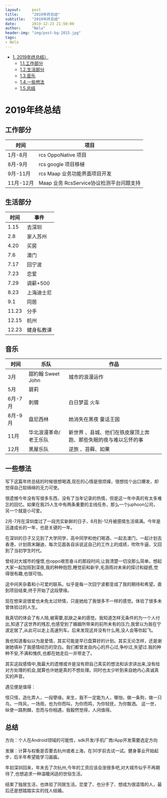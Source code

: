 ```yaml
---
layout:     post
title:      "2019年终总结"
subtitle:   "2019年终总结"
date:       2019-12-23 21:50:00
author:     "Nela"
header-img: "img/post-bg-2015.jpg"
tags:
- Nela
---
```


<!-- TOC -->

- [1. 2019年终总结）](#1--2019年终总结)
    - [1.1.工作部分](#工作部分)
    - [1.2.生活部分](#生活部分)
    - [1.3.音乐](#音乐)
    - [1.4.一些想法](#一些想法)
    - [1.5.总结](#总结)
 
<!-- /TOC -->

# 2019年终总结

## 工作部分 
 
 | 时间                   |                项目       |
 | ---------------------  | ----------------------- |
 | 1月-8月    | rcs OppoNative 项目                  |    
 | 8月-9月    | rcs google 项目移植                   |
 | 9月-11月   | rcs Maap 业务功能界面项目开发           |
 | 11月-12月  | Maap 业务 RcsService协议检测平台问题支持|

## 生活部分
  
  | 时间    |      事件       |
  | -------- | -------------- |
  | 1.15    | 去深圳   |
  | 2.8     | 家人苏州 |
  | 4.20    | 买房     |
  | 7.6     | 澳门    |
  | 7.17    | 回宁波   |
  | 7.23    | 恋爱    |
  | 7.29    | 调薪+500    |
  | 8.23    | 上海迪士尼    |
  | 9.1     | 同居    |
  | 11.23   | 分手    |
  | 12.15   | 杭州    |
  |12.23    | 健身私教课 |

## 音乐

 | 时间                   |         乐队            | 作品                |
 | --------------------- | ----------------------- | ------------------ |
 | 3月                   | 甜約翰 Sweet John        | 城市的浪漫运作       |
 | 5月                   | 碧莉                     |                   |
 | 6月-7月               | 刺猬                     | 白日梦蓝 火车       |
 | 8月-9月               | 盘尼西林                  |她消失在黑夜 童话王国 |
 | 11月                  | 华北浪漫革命/老王乐队      |新世界 、县城、他们在铁皮屋顶上奔跑、那些失眠的夜与难以忘怀的事|
 | 12月                  | 黑屋乐队                 |逆旅 、苔藓、如果     |


## 一些想法

写下这篇年终总结的时候很想喝酒,现在的心情是很烦燥，很想找个出口爆发，却觉得自己软绵绵的无力可使。

很遗憾今年没有写很多东西，没有了当年记录的热情，但是这一年中真的有太多难忘的回忆。如果在我25人生中有两条重要的主线任务，那么一个juphoon公司，另一个就是小可爱。

2月-7月在深圳度过了一段充实新鲜的日子，8月到-12月被感情生活填满。今年是迅速成长的一年，也是关键的一年。

在深圳的日子又见到了大学同学，高中同学和他们喝酒，一起去澳门，一起计划去香港，计划周末蹦迪，每次见面各自诉说这自己的工作上的成绩，吹吹牛逼，又回到了当初学生时代。

曾经对大城市的憧憬,也oppo艰苦奋斗的那段时间,让我清楚一切没那么简单。想起大家一起加班到深夜,我的种种抱怨,睡觉前和新宇,毛涵雨对未来的探讨和疑惑,觉得很有趣,也很可怕。

这中间夹杂着和小可爱的联系。似乎是每一次回宁波都变成了我的期待和希望。直到项目结束,终于开始了这段孽缘。

现在想来说很爱也未免太过矫情，只是她给了我很多不一样的感觉。体验了很多未曾体验过的人生。

我真切的体会了有人陪,被需要,肌肤之亲的感觉。我知道怎样无条件的为一个人付出,知道了这世界的残忍,也感受到了婚姻所带来的前所未有的压力,我曾以为我在宁波定居了,从此可以走上高速列车。后来发现这并没有什么用,没人会等你起飞。

我也知道看似以为是爱情，其实可能是早已盘算好的计划。其实无论怎样，还是谢谢她填补了我感情经历的空白。我们都曾发自内心的开心过,争吵过,失望过.我的种种不安,不满和愧疚,也都在她走后一并带走了。

其实这段感情中,我最大的遗憾或许是没有把自己真实的想法和诉求讲出来,没有给对方处理的机会,就算也许她是真的不想处理。同时也太少听到来自她内心真诚真实的声音。

遇见便是值得：

怪只怪，造化弄人，一段孽缘。来生，我不一定能为人，哪怕，做一条狗，做一只鸟，一阵风，一场雨，也为你而叫，为你而鸣，为你轻抚，为你飘洒。
这一世，纵使一路荆棘，忽而与你相遇，我毅然觉得，人间值得。

 
## 总结 

方向：个人在Android领域的可能性，sdk开发/手机厂商/App开发需要选定方向

发展：计算与权衡是否要去杭州或者上海，在30岁前去试一试。健身事业开始起步，后半年希望能学习画画。

年初深圳回来，年末去了次杭州,今年的工资应该会涨很多吧,对大城市似乎不再期待了,也想追求一种温暖闲适的世俗生活。

结束了独居生活，也体验了同居生活。恋爱了、也分手了、想成为很滥情的人，最后还是想踏踏实实的找人结婚。





















